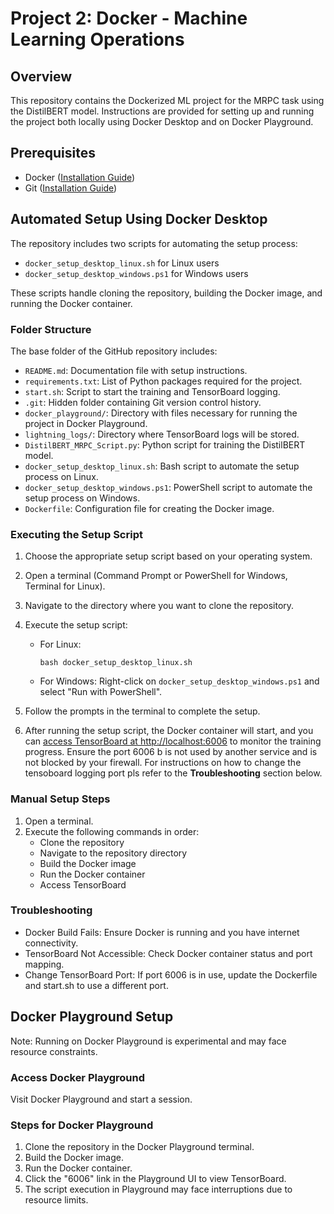 # Project 2: Docker - Machine Learning Operations

## Overview
This repository contains the Dockerized ML project for the MRPC task using the DistilBERT model. Instructions are provided for setting up and running the project both locally using Docker Desktop and on Docker Playground.

## Prerequisites
- Docker  (<a href="https://docs.docker.com/get-docker/" target="_blank">Installation Guide</a>)
- Git (<a href="https://git-scm.com/book/en/v2/Getting-Started-Installing-Git" target="_blank">Installation Guide</a>)

## Automated Setup Using Docker Desktop
The repository includes two scripts for automating the setup process:
- `docker_setup_desktop_linux.sh` for Linux users
- `docker_setup_desktop_windows.ps1` for Windows users

These scripts handle cloning the repository, building the Docker image, and running the Docker container.

### Folder Structure
The base folder of the GitHub repository includes:
- `README.md`: Documentation file with setup instructions.
- `requirements.txt`: List of Python packages required for the project.
- `start.sh`: Script to start the training and TensorBoard logging.
- `.git`: Hidden folder containing Git version control history.
- `docker_playground/`: Directory with files necessary for running the project in Docker Playground.
- `lightning_logs/`: Directory where TensorBoard logs will be stored.
- `DistilBERT_MRPC_Script.py`: Python script for training the DistilBERT model.
- `docker_setup_desktop_linux.sh`: Bash script to automate the setup process on Linux.
- `docker_setup_desktop_windows.ps1`: PowerShell script to automate the setup process on Windows.
- `Dockerfile`: Configuration file for creating the Docker image.

### Executing the Setup Script
1. Choose the appropriate setup script based on your operating system.
2. Open a terminal (Command Prompt or PowerShell for Windows, Terminal for Linux).
3. Navigate to the directory where you want to clone the repository.
4. Execute the setup script:
   - For Linux:
     ```
     bash docker_setup_desktop_linux.sh
     ```
   - For Windows:
     Right-click on `docker_setup_desktop_windows.ps1` and select "Run with PowerShell".

5. Follow the prompts in the terminal to complete the setup.

6. After running the setup script, the Docker container will start, and you can <a href="http://localhost:6006" target="_blank">access TensorBoard at http://localhost:6006</a> to monitor the training progress. Ensure the port 6006 b is not used by another service and is not blocked by your firewall. For instructions on how to change the tensoboard logging port pls refer to the **Troubleshooting** section below. 

### Manual Setup Steps
1. Open a terminal.
2. Execute the following commands in order:
   - Clone the repository
   - Navigate to the repository directory
   - Build the Docker image
   - Run the Docker container
   - Access TensorBoard

### Troubleshooting
- Docker Build Fails: Ensure Docker is running and you have internet connectivity.
- TensorBoard Not Accessible: Check Docker container status and port mapping.
- Change TensorBoard Port: If port 6006 is in use, update the Dockerfile and start.sh to use a different port.

## Docker Playground Setup
Note: Running on Docker Playground is experimental and may face resource constraints.

### Access Docker Playground
Visit Docker Playground and start a session.

### Steps for Docker Playground
1. Clone the repository in the Docker Playground terminal.
2. Build the Docker image.
3. Run the Docker container.
4. Click the "6006" link in the Playground UI to view TensorBoard.
5. The script execution in Playground may face interruptions due to resource limits.
